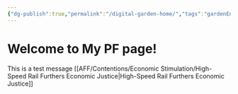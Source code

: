 ```yaml
---
{"dg-publish":true,"permalink":"/digital-garden-home/","tags":"gardenEntry","dgHomeLink":true,"dgPassFrontmatter":false}
---
```


# Welcome to My PF page!
This is a test message
[[AFF/Contentions/Economic Stimulation/High-Speed Rail Furthers Economic Justice|High-Speed Rail Furthers Economic Justice]]